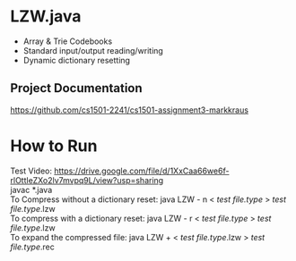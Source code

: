 # LZW.java
- Array & Trie Codebooks<br>
- Standard input/output reading/writing<br>
- Dynamic dictionary resetting<br>

## Project Documentation
https://github.com/cs1501-2241/cs1501-assignment3-markkraus

# How to Run
Test Video: https://drive.google.com/file/d/1XxCaa66we6f-rlOttleZXo2lv7mvpq9L/view?usp=sharing<br>
javac *.java<br>
To Compress without a dictionary reset: java LZW - n < _test file.type_ > _test file.type_.lzw <br>
To compress with a dictionary reset:    java LZW - r < _test file.type_ > _test file.type_.lzw <br>
To expand the compressed file:          java LZW + < _test file.type_.lzw > _test file.type_.rec <br>
